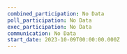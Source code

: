 ```yaml
---
combined_participation: No Data
poll_participation: No Data
exec_participation: No Data
communication: No Data
start_date: 2023-10-09T00:00:00.000Z
---
```


